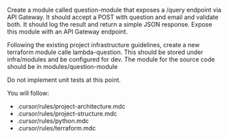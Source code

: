 Create a module called question-module that exposes a /query endpoint via API Gateway. It should accept a POST with question and email and validate both. It should log the result and return a simple JSON response. Expose this module with an API Gateway endpoint.

Following the existing project infrastructure guidelines, create a new terraform module calle lambda-question. This should be stored under infra/modules and be configured for dev. The module for the source code should be in modules/question-module

Do not implement unit tests at this point.

You will follow:
* .cursor/rules/project-architecture.mdc
* .cursor/rules/project-structure.mdc
* .cursor/rules/python.mdc
* .cursor/rules/terraform.mdc